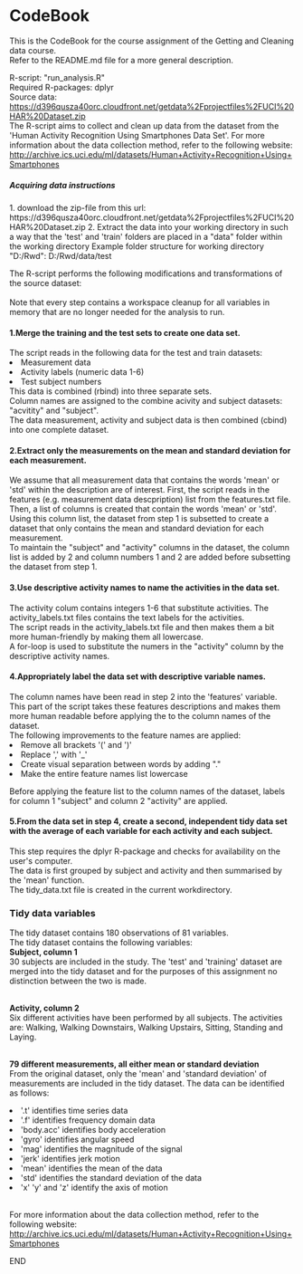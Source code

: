 # CodeBook

This is the CodeBook for the course assignment of the Getting and Cleaning data course.<br>
Refer to the README.md file for a more general description. <br>

R-script: "run_analysis.R" <br>
Required R-packages: dplyr <br>
Source data: https://d396qusza40orc.cloudfront.net/getdata%2Fprojectfiles%2FUCI%20HAR%20Dataset.zip <br>
The R-script aims to collect and clean up data from the dataset from the 'Human Activity Recognition Using Smartphones Data Set'. 
For more information about the data collection method, refer to the following website: 
http://archive.ics.uci.edu/ml/datasets/Human+Activity+Recognition+Using+Smartphones <br>

<h5> Acquiring data instructions </h5>
1. download the zip-file from this url:
  https://d396qusza40orc.cloudfront.net/getdata%2Fprojectfiles%2FUCI%20HAR%20Dataset.zip
2. Extract the data into your working directory in such a way that the 'test' and 'train' 
  folders are placed in a "data" folder within  the working directory 
  Example folder structure for working directory "D:/Rwd": D:/Rwd/data/test
  
The R-script performs the following modifications and transformations of the source dataset:<br>
<br> Note that every step contains a workspace cleanup for all variables in memory that are no longer needed for the analysis to run.<br>
<h4>1.Merge the training and the test sets to create one data set.</h4>
The script reads in the following data for the test and train datasets: <br>
<li>Measurement data</li>
<li>Activity labels (numeric data 1-6)</li>
<li>Test subject numbers</li>
This data is combined (rbind) into three separate sets. <br>
Column names are assigned to the combine acivity and subject datasets: "acvitity" and "subject". <br>
The data measurement, activity and subject data is then combined (cbind) into one complete dataset. <br>

<h4>2.Extract only the measurements on the mean and standard deviation for each measurement. </h4>
We assume that all measurement data that contains the words 'mean' or 'std' within the description are of interest. First, the script reads in the features (e.g. measurement data descpription) list from the features.txt file.<br>
Then, a list of columns is created that contain the words 'mean' or 'std'. Using this column list, the dataset from step 1 is subsetted to create a dataset that only contains the mean and standard deviation for each measurement.<br>
To maintain the "subject" and "activity" columns in the dataset, the column list is added by 2 and column numbers 1 and 2 are added before subsetting the dataset from step 1.

<h4>3.Use descriptive activity names to name the activities in the data set.</h4>
The activity colum contains integers 1-6 that substitute activities. The activity_labels.txt files contains the text labels for the activities.<br>
The script reads in the activity_labels.txt file and then makes them a bit more human-friendly by making them all lowercase.<br>
A for-loop is used to substitute the numers in the "activity" column by the descriptive activity names.<br>

<h4>4.Appropriately label the data set with descriptive variable names. </h4>
The column names have been read in step 2 into the 'features' variable. This part of the script takes these features descriptions and makes them more human readable before applying the to the column names of the dataset.<br>
The following improvements to the feature names are applied: <br>
<li>Remove all brackets '(' and ')'</li>
<li>Replace ',' with '_'</li>
<li>Create visual separation between words by adding "."</li>
<li>Make the entire feature names list lowercase</li>

Before applying the feature list to the column names of the dataset, labels for column 1 "subject" and column 2 "activity" are applied. <br>


<h4>5.From the data set in step 4, create a second, independent tidy data set with the average of each 
variable for each activity and each subject.</h4>
This step requires the dplyr R-package and checks for availability on the user's computer.<br>
The data is first grouped by subject and activity and then summarised by the 'mean' function.<br>
The tidy_data.txt file is created in the current workdirectory.

<h3>Tidy data variables</h3>
The tidy dataset contains 180 observations of 81 variables. <br>
The tidy dataset contains the following variables:<br>
<b>Subject, column 1</b><br>
30 subjects are included in the study. The 'test' and 'training' dataset are merged into the tidy dataset and for the purposes of this assignment no distinction between the two is made.<br><br>

<b>Activity, column 2</b><br>
Six different activities have been performed by all subjects. The activities are: Walking, Walking Downstairs, Walking Upstairs, Sitting, Standing and Laying. <br><br>

<b>79 different measurements, all either mean or standard deviation</b><br>
From the original dataset, only the 'mean' and 'standard deviation' of measurements are included in the tidy dataset. The data can be identified as follows:<br>
<li>'.t' identifies time series data</li>
<li>'.f' identifies frequency domain data</li>
<li>'body.acc' identifies body acceleration</li>
<li>'gyro' identifies angular speed</li>
<li>'mag' identifies the magnitude of the signal</li>
<li>'jerk' identifies jerk motion</li>
<li>'mean' identifies the mean of the data</li>
<li>'std' identifies the standard deviation of the data</li>
<li>'x' 'y' and 'z' identify the axis of motion</li><br>

For more information about the data collection method, refer to the following website: 
http://archive.ics.uci.edu/ml/datasets/Human+Activity+Recognition+Using+Smartphones <br>

END
